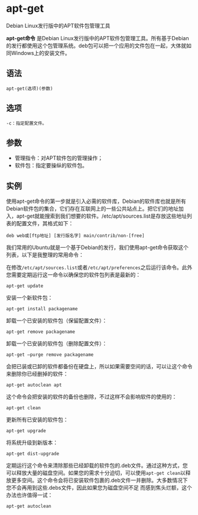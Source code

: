 apt-get
===

Debian Linux发行版中的APT软件包管理工具


**apt-get命令** 是Debian Linux发行版中的APT软件包管理工具。所有基于Debian的发行都使用这个包管理系统。deb包可以把一个应用的文件包在一起，大体就如同Windows上的安装文件。

##  语法

```
apt-get(选项)(参数)
```

##  选项

```
-c：指定配置文件。
```

##  参数

* 管理指令：对APT软件包的管理操作；
* 软件包：指定要操纵的软件包。

##  实例

使用apt-get命令的第一步就是引入必需的软件库，Debian的软件库也就是所有Debian软件包的集合，它们存在互联网上的一些公共站点上。把它们的地址加入，apt-get就能搜索到我们想要的软件。/etc/apt/sources.list是存放这些地址列表的配置文件，其格式如下：

```
deb web或[ftp地址] [发行版名字] main/contrib/non-[free]
```

我们常用的Ubuntu就是一个基于Debian的发行，我们使用apt-get命令获取这个列表，以下是我整理的常用命令：

在修改`/etc/apt/sources.list`或者`/etc/apt/preferences`之后运行该命令。此外您需要定期运行这一命令以确保您的软件包列表是最新的：

```
apt-get update
```

安装一个新软件包：

```
apt-get install packagename
```

卸载一个已安装的软件包（保留配置文件）：

```
apt-get remove packagename
```

卸载一个已安装的软件包（删除配置文件）：

```
apt-get –purge remove packagename
```

会把已装或已卸的软件都备份在硬盘上，所以如果需要空间的话，可以让这个命令来删除你已经删掉的软件：

```
apt-get autoclean apt
```

这个命令会把安装的软件的备份也删除，不过这样不会影响软件的使用的：

```
apt-get clean
```

更新所有已安装的软件包：

```
apt-get upgrade
```

将系统升级到新版本：

```
apt-get dist-upgrade
```

定期运行这个命令来清除那些已经卸载的软件包的.deb文件。通过这种方式，您可以释放大量的磁盘空间。如果您的需求十分迫切，可以使用`apt-get clean`以释放更多空间。这个命令会将已安装软件包裹的.deb文件一并删除。大多数情况下您不会再用到这些.debs文件，因此如果您为磁盘空间不足 而感到焦头烂额，这个办法也许值得一试：

```
apt-get autoclean
```


